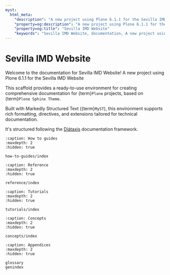 ```yaml
---
myst:
  html_meta:
    "description": "A new project using Plone 6.1.1 for the Sevilla IMD Website"
    "property=og:description": "A new project using Plone 6.1.1 for the Sevilla IMD Website"
    "property=og:title": "Sevilla IMD Website"
    "keywords": "Sevilla IMD Website, documentation, A new project using Plone 6.1.1 for the Sevilla IMD Website"
---
```


# Sevilla IMD Website

Welcome to the documentation for Sevilla IMD Website!
A new project using Plone 6.1.1 for the Sevilla IMD Website

This scaffold provides a ready-to-use environment for creating comprehensive documentation for {term}`Plone` projects, based on {term}`Plone Sphinx Theme`.

Built with Markedly Structured Text ({term}`MyST`), this environment supports rich formatting, directives, and extensions tailored for technical documentation.

It's structured following the [Diátaxis](https://diataxis.fr/) documentation framework.

```{toctree}
:caption: How to guides
:maxdepth: 2
:hidden: true

how-to-guides/index
```

```{toctree}
:caption: Reference
:maxdepth: 2
:hidden: true

reference/index
```

```{toctree}
:caption: Tutorials
:maxdepth: 2
:hidden: true

tutorials/index
```

```{toctree}
:caption: Concepts
:maxdepth: 2
:hidden: true

concepts/index
```

```{toctree}
:caption: Appendices
:maxdepth: 2
:hidden: true

glossary
genindex
```

